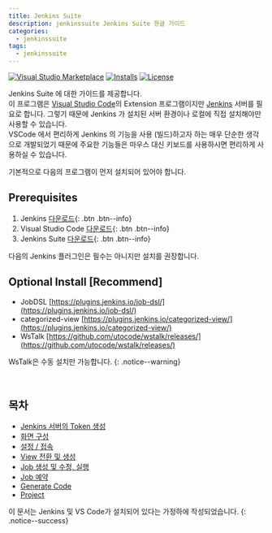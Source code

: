 ```yaml
---
title: Jenkins Suite
description: jenkinssuite Jenkins Suite 한글 가이드
categories:
  - jenkinssuite
tags:
  - jenkinssuite
---
```


[![Visual Studio Marketplace](https://img.shields.io/visual-studio-marketplace/v/utocode.jenkinssuite?style=for-the-badge&label=VS%20Marketplace&logo=visual-studio-code)](https://marketplace.visualstudio.com/items?itemName=utocode.jenkinssuite)
[![Installs](https://img.shields.io/visual-studio-marketplace/i/utocode.jenkinssuite?style=for-the-badge)](https://marketplace.visualstudio.com/items?itemName=utocode.jenkinssuite)
[![License](https://img.shields.io/github/license/utocode/jenkins-suite?style=for-the-badge&logo=)](https://github.com/utocode/jenkins-suite/blob/master/LICENSE)

Jenkins Suite 에 대한 가이드를 제공합니다. <br />
이 프로그램은 [Visual Studio Code](https://code.visualstudio.com/)의 Extension 프로그램이지만 [Jenkins](https://www.jenkins.io/) 서버를 필요로 합니다. 그렇기 때문에 Jenkins 가 설치된 서버 환경이나 로컬에 직접 설치해야만 사용할 수 있습니다. <br />
VSCode 에서 편리하게 Jenkins 의 기능을 사용 (빌드)하고자 하는 매우 단순한 생각으로 개발되었기 때문에 주요한 기능들은 마우스 대신 키보드를 사용하시면 편리하게 사용하실 수 있습니다.

기본적으로 다음의 프로그램이 먼저 설치되어 있어야 합니다.

## Prerequisites

1. Jenkins [다운로드](https://www.jenkins.io/download/){: .btn .btn--info}
2. Visual Studio Code [다운로드](https://code.visualstudio.com/Download){: .btn .btn--info}
3. Jenkins Suite [다운로드](https://marketplace.visualstudio.com/items?itemName=utocode.jenkinssuite){: .btn .btn--info}

다음의 Jenkins 플러그인은 필수는 아니지만 설치를 권장합니다.

## Optional Install [Recommend]

- JobDSL [https://plugins.jenkins.io/job-dsl/](https://plugins.jenkins.io/job-dsl/)
- categorized-view [https://plugins.jenkins.io/categorized-view/](https://plugins.jenkins.io/categorized-view/)
- WsTalk [https://github.com/utocode/wstalk/releases/](https://github.com/utocode/wstalk/releases/)

WsTalk은 수동 설치만 가능합니다.
{: .notice--warning}

<br />

## 목차

- [Jenkins 서버의 Token 생성](../../jenkins/jenkins-10-token/)
- [화면 구성](../jenkinssuite-20-layout/)
- [설정 / 접속](../jenkinssuite-30-connection)
- [View 전환 및 생성](../jenkinssuite-40-view)
- [Job 생성 및 수정, 실행](../jenkinssuite-50-job)
- [Job 예약](../jenkinssuite-60-reservation)
- [Generate Code](../jenkinssuite-70-generate)
- [Project](../jenkinssuite-80-project)

이 문서는 Jenkins 및 VS Code가 설치되어 있다는 가정하에 작성되었습니다.
{: .notice--success}
